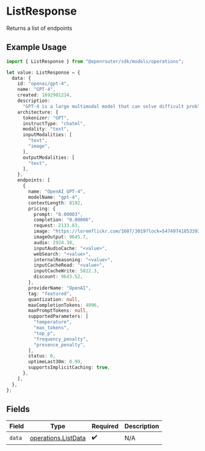 # ListResponse

Returns a list of endpoints

## Example Usage

```typescript
import { ListResponse } from "@openrouter/sdk/models/operations";

let value: ListResponse = {
  data: {
    id: "openai/gpt-4",
    name: "GPT-4",
    created: 1692901234,
    description:
      "GPT-4 is a large multimodal model that can solve difficult problems with greater accuracy.",
    architecture: {
      tokenizer: "GPT",
      instructType: "chatml",
      modality: "text",
      inputModalities: [
        "text",
        "image",
      ],
      outputModalities: [
        "text",
      ],
    },
    endpoints: [
      {
        name: "OpenAI GPT-4",
        modelName: "gpt-4",
        contextLength: 8192,
        pricing: {
          prompt: "0.00003",
          completion: "0.00006",
          request: 2133.83,
          image: "https://loremflickr.com/1607/3019?lock=5474974185339338",
          imageOutput: 9645.7,
          audio: 2924.38,
          inputAudioCache: "<value>",
          webSearch: "<value>",
          internalReasoning: "<value>",
          inputCacheRead: "<value>",
          inputCacheWrite: 5822.3,
          discount: 9643.52,
        },
        providerName: "OpenAI",
        tag: "featured",
        quantization: null,
        maxCompletionTokens: 4096,
        maxPromptTokens: null,
        supportedParameters: [
          "temperature",
          "max_tokens",
          "top_p",
          "frequency_penalty",
          "presence_penalty",
        ],
        status: 0,
        uptimeLast30m: 0.99,
        supportsImplicitCaching: true,
      },
    ],
  },
};
```

## Fields

| Field                                                      | Type                                                       | Required                                                   | Description                                                |
| ---------------------------------------------------------- | ---------------------------------------------------------- | ---------------------------------------------------------- | ---------------------------------------------------------- |
| `data`                                                     | [operations.ListData](../../models/operations/listdata.md) | :heavy_check_mark:                                         | N/A                                                        |